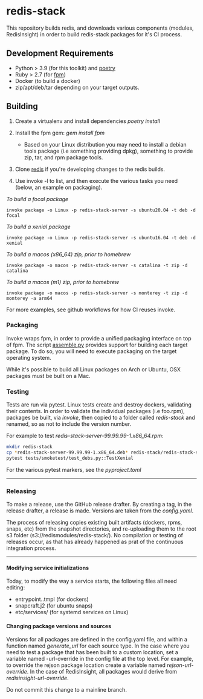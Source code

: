 # redis-stack

This repository builds redis, and downloads various components (modules, RedisInsight) in order to build redis-stack packages for it's CI process.

## Development Requirements

* Python > 3.9 (for this toolkit) and [poetry](https://python-poetry.org)
* Ruby > 2.7 (for [fpm](https://github.com/jordansissel/fpm))
* Docker (to build a docker)
* zip/apt/deb/tar depending on your target outputs.

## Building

1. Create a virtualenv and install dependencies *poetry install*
1. Install the fpm gem: *gem install fpm*

    *  Based on your Linux distribution you may need to install a debian tools package (i.e something providing dpkg), something to provide zip, tar, and rpm package tools.

1. Clone [redis](https://github.com/redis/redis) if you're developing changes to the redis builds.
1. Use invoke -l to list, and then execute the various tasks you need (below, an example on packaging).

*To build a focal package*
```
invoke package -o Linux -p redis-stack-server -s ubuntu20.04 -t deb -d focal
```

*To build a xenial package*
```
invoke package -o Linux -p redis-stack-server -s ubuntu16.04 -t deb -d xenial
```

*To build a macos (x86_64) zip, prior to homebrew*
```
invoke package -o macos -p redis-stack-server -s catalina -t zip -d catalina
```

*To build a macos (m1) zip, prior to homebrew*
```
invoke package -o macos -p redis-stack-server -s monterey -t zip -d monterey -a arm64
```

For more examples, see github workflows for how CI reuses invoke.

### Packaging

Invoke wraps fpm, in order to provide a unified packaging interface on top of fpm.  The script [assemble.py](/redis/redis-stack/tree/master/assemble.py) provides support for building each target package.  To do so, you will need to execute packaging on the target operating system.

While it's possible to build all Linux packages on Arch or Ubuntu, OSX packages must be built on a Mac.

### Testing

Tests are run via pytest. Linux tests create and destroy dockers, validating their contents. In order to validate the individual packages (i.e foo.rpm), packages be built, via *invoke*, then copied to a folder called *redis-stack* and renamed, so as not to include the version number.

For example to test *redis-stack-server-99.99.99-1.x86_64.rpm*:

``` bash
mkdir redis-stack
cp *redis-stack-server-99.99.99-1.x86_64.deb* redis-stack/redis-stack-server.deb
pytest tests/smoketest/test_debs.py::TestXenial
```

For the various pytest markers, see the *pyproject.toml*

--------

### Releasing

To make a release, use the GitHub release drafter. By creating a tag, in the release drafter, a release is made. Versions are taken from the *config.yaml*.

The process of releasing copies existing built artifacts (dockers, rpms, snaps, etc) from the snapshot directories, and re-uploading them to the root s3 folder (s3://redismodules/redis-stack/). No compilation or testing of releases occur, as that has already happened as prat of the continuous integration process.

------------------------

#### Modifying service initializations

Today, to modify the way a service starts, the following files all need editing:

* entrypoint..tmpl (for dockers)
* snapcraft.j2 (for ubuntu snaps)
* etc/services/ (for systemd services on Linux)

#### Changing package versions and sources

Versions for all packages are defined in the config.yaml file, and within a function named *generate_url* for each source type. In the case where you need to test a package that has been built to a custom location, set a variable named <module>-url-override in the config file at the top level.  For example, to override the rejson package location create a variable named *rejson-url-override*.  In the case of RedisInsight, all packages would derive from *redisinsight-url-override*.

Do not commit this change to a mainline branch.
